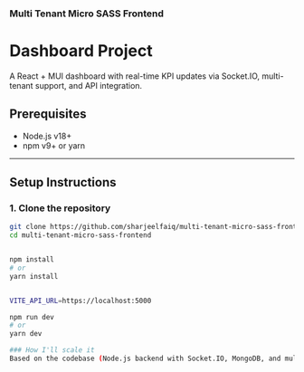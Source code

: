 ### Multi Tenant Micro SASS Frontend

# Dashboard Project

A React + MUI dashboard with real-time KPI updates via Socket.IO, multi-tenant support, and API integration.

## Prerequisites

- Node.js v18+  
- npm v9+ or yarn  

---

## Setup Instructions

### 1. Clone the repository

```bash
git clone https://github.com/sharjeelfaiq/multi-tenant-micro-sass-frontend.git
cd multi-tenant-micro-sass-frontend


npm install
# or
yarn install


VITE_API_URL=https://localhost:5000

npm run dev
# or
yarn dev

### How I'll scale it
Based on the codebase (Node.js backend with Socket.IO, MongoDB, and multi-tenant architecture), here's how I'd scale it: I'd start by putting a load balancer in front and running multiple server instances, then add Redis for session management and Socket.IO communication between servers. I'd  add proper indexing on tenant IDs, and cache frequently accessed data like tenant configs. For heavy operations, I'd implement a background job queue to keep the API responsive. The quick wins I'd tackle first are adding pagination to all endpoints, implementing rate limiting per tenant, and optimizing database queries. These simple changes usually buy several months of growth before needing more complex microservices architecture or infrastructure investments.


